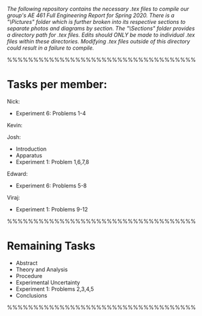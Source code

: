 *The following repository contains the necessary .tex files to compile our group's AE 461 Full Engineering Report for Spring 2020.  There is a "\Pictures\" folder which is further broken into its respective sections to separate photos and diagrams by section.  The "\Sections\" folder provides a directory path for .tex files.  Edits should ONLY be made to individual .tex files within these directories.  Modifying .tex files outside of this directory could result in a failure to compile.*


%%%%%%%%%%%%%%%%%%%%%%%%%%%%%%%%%%%%

# Tasks per member:       

Nick:                            
- Experiment 6: Problems 1-4     
                              
Kevin:                           
                              
                              
Josh:                            
- Introduction                   
- Apparatus                      
- Experiment 1: Problem 1,6,7,8  
                              
Edward:                          
- Experiment 6: Problems 5-8     
                              
Viraj:                           
- Experiment 1: Problems 9-12    
                              
%%%%%%%%%%%%%%%%%%%%%%%%%%%%%%%%%%%%

# Remaining Tasks         
                                 
- Abstract                       
- Theory and Analysis            
- Procedure                      
- Experimental Uncertainty       
- Experiment 1: Problems 2,3,4,5 
- Conclusions    

%%%%%%%%%%%%%%%%%%%%%%%%%%%%%%%%%%%%
